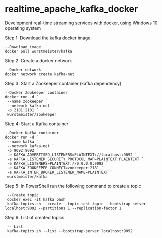 # realtime_apache_kafka_docker
 Development real-time streaming services with docker, using Windows 10 operating system

Step 1: Download the kafka docker image

    --Download image
    docker pull wurstmeister/kafka

Step 2: Create a docker network

    --Docker network
    docker network create kafka-net

Step 3: Start a Zookeeper container (kafka dependency)

    --Docker Zookeeper container
    docker run -d `
     --name zookeeper `
     --network kafka-net `
     -p 2181:2181 `
     wurstmeister/zookeeper

Step 4: Start a Kafka container

    --Docker Kafka container
    docker run -d `
     --name kafka `
     --network kafka-net `
     -p 9092:9092 `
     -e KAFKA_ADVERTISED_LISTENERS=PLAINTEXT://localhost:9092 `
     -e KAFKA_LISTENER_SECURITY_PROTOCOL_MAP=PLAINTEXT:PLAINTEXT `
     -e KAFKA_LISTENERS=PLAINTEXT://0.0.0.0:9092 `
     -e KAFKA_ZOOKEEPER_CONNECT=zookeeper:2181 `
     -e KAFKA_INTER_BROKER_LISTENER_NAME=PLAINTEXT `
     wurstmeister/kafka

Step 5: In PowerShell run the following command to create a topic

     --Create topic
     docker exec -it kafka bash
     kafka-topics.sh --create --topic test-topic --bootstrap-server localhost:9092 --partitions 1 --replication-factor 1

Step 6: List of created topics

     -- List
     kafka-topics.sh --list --bootstrap-server localhost:9092
